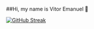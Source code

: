 ##Hi, my name is Vitor Emanuel  :wave:












[![GitHub Streak](https://streak-stats.demolab.com?user=vitoremanuelx&theme=highcontrast&border_radius=3.2&exclude_days=Thu)](https://git.io/streak-stats)
